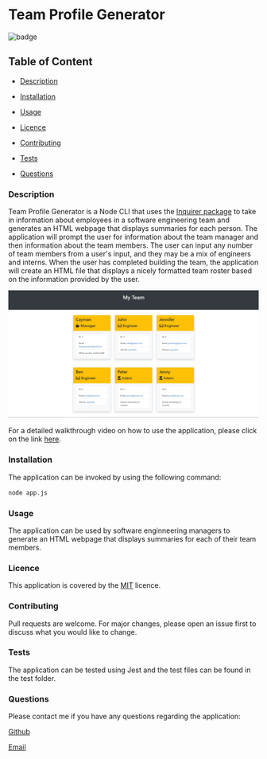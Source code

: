 # Team Profile Generator

![badge](https://img.shields.io/badge/license-MIT-brightgreen)

## Table of Content

  - [Description](#description)

  - [Installation](#installation)

  - [Usage](#usage)

  - [Licence](#licence)

  - [Contributing](#contributing)

  - [Tests](#tests)

  - [Questions](#questions)

 ### Description
 
 Team Profile Generator is a Node CLI that uses the [Inquirer package](https://www.npmjs.com/package/inquirer) to take in information about employees in a software engineering team and generates an HTML webpage that displays summaries for each person. The application will prompt the user for information about the team manager and then information about the team members. The user can input any number of team members from a user's input, and they may be a mix of engineers and interns. When the user has completed building the team, the application will create an HTML file that displays a nicely formatted team roster based on the information provided by the user.

 <p align="center">
  <img alt="Screenshot of Team Profile Generated" src="https://github.com/caymanh/team-profile-generator/blob/main/image/team-profile-generator-screenshot.JPG">
</p>

For a detailed walkthrough video on how to use the application, please click on the link [here](https://drive.google.com/file/d/1aQHPhUkGMUyYzuiG2g3zBVAfo4EWP-j1/view).

### Installation

The application can be invoked by using the following command: 

```bash
node app.js
```

### Usage

The application can be used by software enginneering managers to generate an HTML webpage that displays summaries for each of their team members.

### Licence

This application is covered by the [MIT](https://choosealicense.com/licenses/mit/) licence.

### Contributing

Pull requests are welcome. For major changes, please open an issue first to discuss what you would like to change.

### Tests

The application can be tested using Jest and the test files can be found in the test folder.

### Questions

Please contact me if you have any questions regarding the application:

[Github](https://github.com/caymanh)

[Email](mailto:hengcayman@gmail.com)




